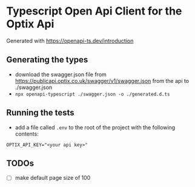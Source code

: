 # Typescript Open Api Client for the Optix Api

Generated with <https://openapi-ts.dev/introduction>

## Generating the types

- download the swagger.json file from <https://publicapi.optix.co.uk/swagger/v1/swagger.json> from the api to ./swagger.json
- `npx openapi-typescript ./swagger.json -o ./generated.d.ts`

## Running the tests

- add a file called `.env` to the root of the project with the following contents:

```
OPTIX_API_KEY="<your api key>"
```


## TODOs

- [ ]  make default page size of 100
